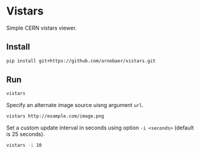 # Vistars

Simple CERN vistars viewer.

## Install

```bash
pip install git+https://github.com/arnobaer/vistars.git
```

## Run

```bash
vistars
```

Specify an alternate image source uisng argument `url`.

```bash
vistars http://example.com/image.png
```

Set a custom update interval in seconds using option `-i <seconds>` (default is 25 seconds).

```bash
vistars -i 10
```
